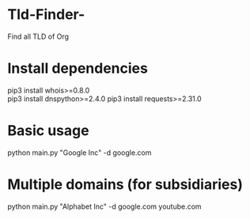 # Tld-Finder-
Find all TLD of Org 

# Install dependencies
pip3 install whois>=0.8.0   
pip3 install  dnspython>=2.4.0
pip3 install  requests>=2.31.0  

# Basic usage
python main.py "Google Inc" -d google.com

# Multiple domains (for subsidiaries)
python main.py "Alphabet Inc" -d google.com youtube.com
